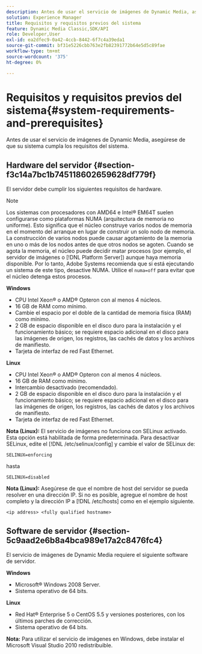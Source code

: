 ```yaml
---
description: Antes de usar el servicio de imágenes de Dynamic Media, asegúrese de que su sistema cumpla los requisitos del sistema.
solution: Experience Manager
title: Requisitos y requisitos previos del sistema
feature: Dynamic Media Classic,SDK/API
role: Developer,User
exl-id: ea2dfec9-0a42-4ccb-8442-6f7c4a39eda1
source-git-commit: bf31e5226cbb763e2fb82391772b64e5d5c89fae
workflow-type: tm+mt
source-wordcount: '375'
ht-degree: 0%

---
```


# Requisitos y requisitos previos del sistema{#system-requirements-and-prerequisites}

Antes de usar el servicio de imágenes de Dynamic Media, asegúrese de que su sistema cumpla los requisitos del sistema.

## Hardware del servidor {#section-f3c14a7bc1b745118602659628df779f}

El servidor debe cumplir los siguientes requisitos de hardware.

>[!NOTE]
>
>Los sistemas con procesadores con AMD64 e Intel® EM64T suelen configurarse como plataformas NUMA (arquitectura de memoria no uniforme). Esto significa que el núcleo construye varios nodos de memoria en el momento del arranque en lugar de construir un solo nodo de memoria. La construcción de varios nodos puede causar agotamiento de la memoria en uno o más de los nodos antes de que otros nodos se agoten. Cuando se agota la memoria, el núcleo puede decidir matar procesos (por ejemplo, el servidor de imágenes o [!DNL Platform Server]) aunque haya memoria disponible. Por lo tanto, Adobe Systems recomienda que si está ejecutando un sistema de este tipo, desactive NUMA. Utilice el `numa=off` para evitar que el núcleo detenga estos procesos.

**Windows**

* CPU Intel Xeon® o AMD® Opteron con al menos 4 núcleos.
* 16 GB de RAM como mínimo.
* Cambie el espacio por el doble de la cantidad de memoria física (RAM) como mínimo.
* 2 GB de espacio disponible en el disco duro para la instalación y el funcionamiento básico; se requiere espacio adicional en el disco para las imágenes de origen, los registros, las cachés de datos y los archivos de manifiesto.
* Tarjeta de interfaz de red Fast Ethernet.

**Linux**

* CPU Intel Xeon® o AMD® Opteron con al menos 4 núcleos.
* 16 GB de RAM como mínimo.
* Intercambio desactivado (recomendado).
* 2 GB de espacio disponible en el disco duro para la instalación y el funcionamiento básico; se requiere espacio adicional en el disco para las imágenes de origen, los registros, las cachés de datos y los archivos de manifiesto.
* Tarjeta de interfaz de red Fast Ethernet.

**Nota (Linux):** El servicio de imágenes no funciona con SELinux activado. Esta opción está habilitada de forma predeterminada. Para desactivar SELinux, edite el [!DNL /etc/selinux/config] y cambie el valor de SELinux de:

`SELINUX=enforcing`

hasta

`SELINUX=disabled`

**Nota (Linux):** Asegúrese de que el nombre de host del servidor se pueda resolver en una dirección IP. Si no es posible, agregue el nombre de host completo y la dirección IP a [!DNL /etc/hosts] como en el ejemplo siguiente.

`<ip address> <fully qualified hostname>`

## Software de servidor {#section-5c9aad2e6b8a4bca989e17a2c8476fc4}

El servicio de imágenes de Dynamic Media requiere el siguiente software de servidor.

**Windows**

* Microsoft® Windows 2008 Server.
* Sistema operativo de 64 bits.

**Linux**

* Red Hat® Enterprise 5 o CentOS 5.5 y versiones posteriores, con los últimos parches de corrección.
* Sistema operativo de 64 bits.

**Nota:** Para utilizar el servicio de imágenes en Windows, debe instalar el Microsoft Visual Studio 2010 redistribuible.
